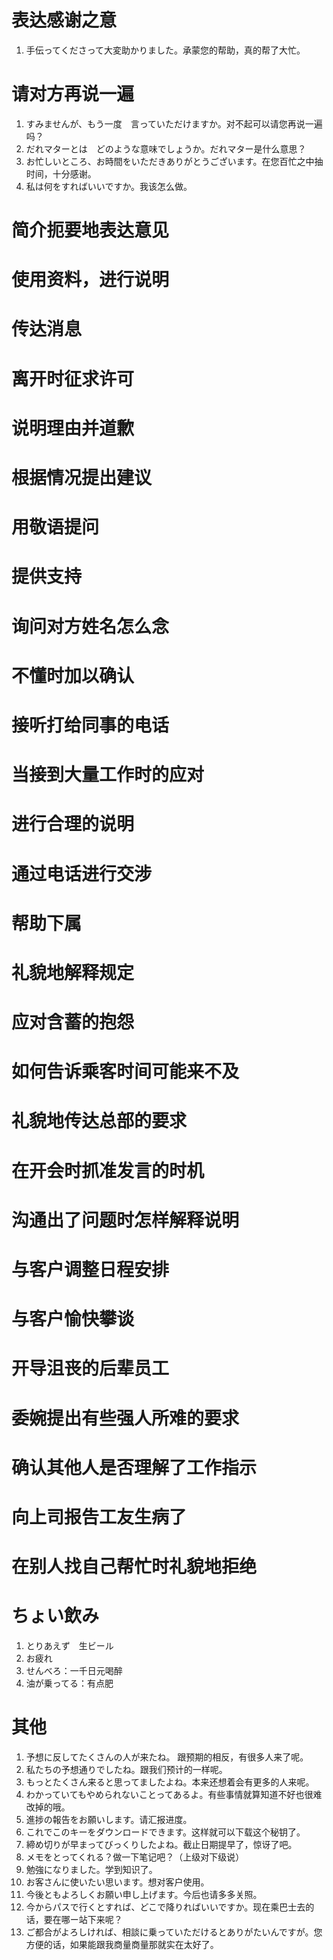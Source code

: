 # 表达感谢之意
1. 手伝ってくださって大変助かりました。承蒙您的帮助，真的帮了大忙。

# 请对方再说一遍
1. すみませんが、もう一度　言っていただけますか。对不起可以请您再说一遍吗？
2. だれマターとは　どのような意味でしょうか。だれマター是什么意思？
3. お忙しいところ、お時間をいただきありがとうございます。在您百忙之中抽时间，十分感谢。
4. 私は何をすればいいですか。我该怎么做。

# 简介扼要地表达意见

# 使用资料，进行说明

# 传达消息

# 离开时征求许可

# 说明理由并道歉

# 根据情况提出建议

# 用敬语提问

# 提供支持

# 询问对方姓名怎么念

# 不懂时加以确认

# 接听打给同事的电话

# 当接到大量工作时的应对

# 进行合理的说明

# 通过电话进行交涉

# 帮助下属

# 礼貌地解释规定

# 应对含蓄的抱怨

# 如何告诉乘客时间可能来不及

# 礼貌地传达总部的要求

# 在开会时抓准发言的时机

# 沟通出了问题时怎样解释说明

# 与客户调整日程安排

# 与客户愉快攀谈

# 开导沮丧的后辈员工

# 委婉提出有些强人所难的要求

# 确认其他人是否理解了工作指示

# 向上司报告工友生病了

# 在别人找自己帮忙时礼貌地拒绝
# ちょい飲み
1. とりあえず　生ビール
2. お疲れ
3. せんべろ：一千日元喝醉
4. 油が乗ってる：有点肥

# 其他
1. 予想に反してたくさんの人が来たね。 跟预期的相反，有很多人来了呢。
2. 私たちの予想通りでしたね。跟我们预计的一样呢。
3. もっとたくさん来ると思ってましたよね。本来还想着会有更多的人来呢。
4. わかっていてもやめられないことってあるよ。有些事情就算知道不好也很难改掉的哦。
5. 進捗の報告をお願いします。请汇报进度。
6. これでこのキーをダウンロードできます。这样就可以下载这个秘钥了。
7. 締め切りが早まってびっくりしたよね。截止日期提早了，惊讶了吧。
8. メモをとってくれる？做一下笔记吧？（上级对下级说）
9. 勉強になりました。学到知识了。
10. お客さんに使いたい思います。想对客户使用。
11. 今後ともよろしくお願い申し上げます。今后也请多多关照。
12. 今からパスで行くとすれば、どこで降りればいいですか。现在乘巴士去的话，要在哪ー站下来呢？
13. ご都合がよろしければ、相談に乗っていただけるとありがたいんですが。您方便的话，如果能跟我商量商量那就实在太好了。